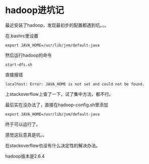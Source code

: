 hadoop进坑记
========================

最近安装了hadoop，发现最初步的配置都遇到坑。。。

在.bashrc里设置

    export JAVA_HOME=/usr/lib/jvm/default-java

然后运行hadoop的命令

    start-dfs.sh

直接报错

    localhost: Error: JAVA_HOME is not set and could not be found.

上stackoverflow上查了一下，试了集中方法，都不行。

最后实在没办法了，直接在hadoop-config.sh里添加

    export JAVA_HOME=/usr/lib/jvm/default-java

终于可以运行了。

感觉这玩意真是坑。。

在stackoverflow也没有什么决定性的解决办法。

hadoop版本是2.6.4 
